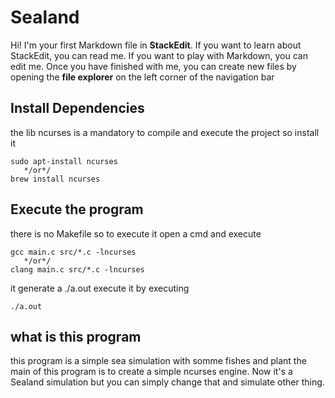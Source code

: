 ﻿# Sealand
Hi! I'm your first Markdown file in **StackEdit**. If you want to learn about StackEdit, you can read me. If you want to play with Markdown, you can edit me. Once you have finished with me, you can create new files by opening the **file explorer** on the left corner of the navigation bar


## Install Dependencies
the lib ncurses is a mandatory to compile and execute the project so install it
	
    sudo apt-install ncurses
	   */or*/
	brew install ncurses

## Execute the program
there is no Makefile so to execute it open a cmd
	and execute
	
    gcc main.c src/*.c -lncurses
	   */or*/
	clang main.c src/*.c -lncurses
it generate a ./a.out execute it by executing

    ./a.out
    
## what is this program
this program is a simple sea simulation with somme fishes and 
plant the main of this program is to create a simple ncurses engine. Now it's a Sealand simulation but you can simply change that and simulate other thing.
	

